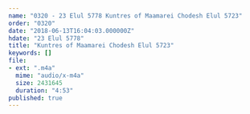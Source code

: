 ```yaml
---
name: "0320 - 23 Elul 5778 Kuntres of Maamarei Chodesh Elul 5723"
order: "0320"
date: "2018-06-13T16:04:03.000000Z"
hdate: "23 Elul 5778"
title: "Kuntres of Maamarei Chodesh Elul 5723"
keywords: []
file:
- ext: ".m4a"
  mime: "audio/x-m4a"
  size: 2431645
  duration: "4:53"
published: true
---
```

